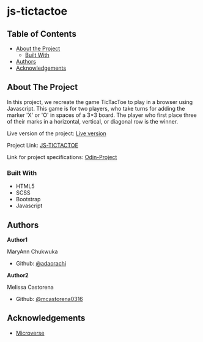 # js-tictactoe

## Table of Contents


* [About the Project](#about-the-project)
  * [Built With](#built-with)
* [Authors](#contact)
* [Acknowledgements](#acknowledgements)

<!-- ABOUT THE PROJECT -->
## About The Project

In this project, we recreate the game TicTacToe to play in a browser using Javascript. This game is for two players, who take turns for adding the marker 'X' or 'O' in spaces of a 3×3 board. The player who first place three of their marks in a horizontal, vertical, or diagonal row is the winner. 


Live version of the project: [Live version](https://raw.githack.com/mcastorena0316/js-tictactoe/logic/index.html)

Project Link: [JS-TICTACTOE](https://github.com/mcastorena0316/js-tictactoe)

Link for project specifications: [Odin-Project](https://www.theodinproject.com/courses/javascript/lessons/tic-tac-toe-javascript)

### Built With

*   HTML5
*   SCSS
*   Bootstrap
*   Javascript

<!-- CONTACT -->
## Authors

 **Author1**

 MaryAnn Chukwuka
 - Github: [@adaorachi](https://github.com/adaorachi)

**Author2**

  Melissa Castorena 
- Github: [@mcastorena0316](https://github.com/mcastorena0316)


<!-- ACKNOWLEDGEMENTS -->
## Acknowledgements

* [Microverse](https://www.microverse.org/)